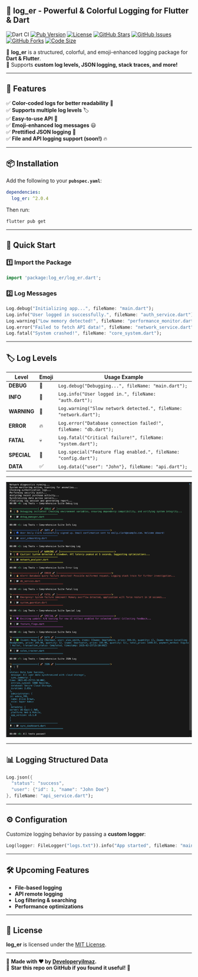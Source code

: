 ## 🚀 log_er - Powerful & Colorful Logging for Flutter & Dart

![Dart CI](https://github.com/Developeryilmaz/log_er/actions/workflows/flutter.yml/badge.svg)
[![Pub Version](https://img.shields.io/pub/v/log_er)](https://pub.dev/packages/log_er)
[![License](https://img.shields.io/badge/license-MIT-blue.svg)](https://github.com/Developeryilmaz/log_er/blob/main/LICENSE)
[![GitHub Stars](https://img.shields.io/github/stars/Developeryilmaz/log_er)](https://github.com/Developeryilmaz/log_er/stargazers)
[![GitHub Issues](https://img.shields.io/github/issues/Developeryilmaz/log_er)](https://github.com/Developeryilmaz/log_er/issues)
[![GitHub Forks](https://img.shields.io/github/forks/Developeryilmaz/log_er)](https://github.com/Developeryilmaz/log_er/network)
[![Code Size](https://img.shields.io/github/languages/code-size/Developeryilmaz/log_er)](https://github.com/Developeryilmaz/log_er)

🔹 **log_er** is a structured, colorful, and emoji-enhanced logging package for **Dart & Flutter**.  
🔹 Supports **custom log levels, JSON logging, stack traces, and more!**  

---

## 🎯 **Features**
✅ **Color-coded logs for better readability** 🎨  
✅ **Supports multiple log levels** 🏷️  
✅ **Easy-to-use API** 🚀  
✅ **Emoji-enhanced log messages** 😃  
✅ **Prettified JSON logging** 📝  
✅ **File and API logging support (soon!)** 🔥  

---

## 📦 **Installation**
Add the following to your **`pubspec.yaml`**:
```yaml
dependencies:
  log_er: ^2.0.4
```
Then run:
```sh
flutter pub get
```

---

## 🚀 **Quick Start**
### **1️⃣ Import the Package**
```dart
import 'package:log_er/log_er.dart';
```

### **2️⃣ Log Messages**
```dart
Log.debug("Initializing app...", fileName: "main.dart");
Log.info("User logged in successfully.", fileName: "auth_service.dart");
Log.warning("Low memory detected!", fileName: "performance_monitor.dart");
Log.error("Failed to fetch API data!", fileName: "network_service.dart");
Log.fatal("System crashed!", fileName: "core_system.dart");
```

---

## 🏷️ **Log Levels**
| Level       | Emoji | Usage Example |
|------------|------|--------------------|
| **DEBUG**   | 🍺 | `Log.debug("Debugging...", fileName: "main.dart");` |
| **INFO**    | 🔵 | `Log.info("User logged in.", fileName: "auth.dart");` |
| **WARNING** | 🚨 | `Log.warning("Slow network detected.", fileName: "network.dart");` |
| **ERROR**   | 🔥 | `Log.error("Database connection failed!", fileName: "db.dart");` |
| **FATAL**   | 💀 | `Log.fatal("Critical failure!", fileName: "system.dart");` |
| **SPECIAL** | 💜 | `Log.special("Feature flag enabled.", fileName: "config.dart");` |
| **DATA**    | ✅ | `Log.data({"user": "John"}, fileName: "api.dart");` |

---

![log_er Banner](https://raw.githubusercontent.com/Developeryilmaz/log_er/main/assets/banner.png)  

---

## 📊 **Logging Structured Data**
```dart
Log.json({
  "status": "success",
  "user": {"id": 1, "name": "John Doe"}
}, fileName: "api_service.dart");
```

---

## ⚙️ **Configuration**
Customize logging behavior by passing a **custom logger**:
```dart
Log(logger: FileLogger("logs.txt")).info("App started", fileName: "main.dart");
```

---

## 🛠 **Upcoming Features**
- **File-based logging**
- **API remote logging**
- **Log filtering & searching**
- **Performance optimizations**

---

## 📜 **License**
**log_er** is licensed under the [MIT License](LICENSE).

---

📌 **Made with ❤️ by [Developeryilmaz](https://github.com/Developeryilmaz).**  
🚀 **Star this repo on GitHub if you found it useful!** 🌟

